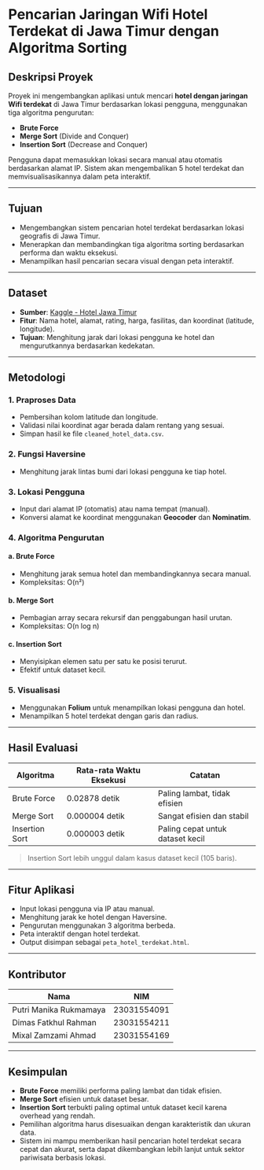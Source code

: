 # Pencarian Jaringan Wifi Hotel Terdekat di Jawa Timur dengan Algoritma Sorting

## Deskripsi Proyek
Proyek ini mengembangkan aplikasi untuk mencari **hotel dengan jaringan Wifi terdekat** di Jawa Timur berdasarkan lokasi pengguna, menggunakan tiga algoritma pengurutan:

- **Brute Force**
- **Merge Sort** (Divide and Conquer)
- **Insertion Sort** (Decrease and Conquer)

Pengguna dapat memasukkan lokasi secara manual atau otomatis berdasarkan alamat IP. Sistem akan mengembalikan 5 hotel terdekat dan memvisualisasikannya dalam peta interaktif.

---

## Tujuan
- Mengembangkan sistem pencarian hotel terdekat berdasarkan lokasi geografis di Jawa Timur.
- Menerapkan dan membandingkan tiga algoritma sorting berdasarkan performa dan waktu eksekusi.
- Menampilkan hasil pencarian secara visual dengan peta interaktif.

---

## Dataset
- **Sumber**: [Kaggle - Hotel Jawa Timur](https://www.kaggle.com/datasets/thedevastator/tourists-attractions-in-indonesia?select=hotel-jatim.csv)
- **Fitur**: Nama hotel, alamat, rating, harga, fasilitas, dan koordinat (latitude, longitude).
- **Tujuan**: Menghitung jarak dari lokasi pengguna ke hotel dan mengurutkannya berdasarkan kedekatan.

---

## Metodologi

### 1. Praproses Data
- Pembersihan kolom latitude dan longitude.
- Validasi nilai koordinat agar berada dalam rentang yang sesuai.
- Simpan hasil ke file `cleaned_hotel_data.csv`.

### 2. Fungsi Haversine
- Menghitung jarak lintas bumi dari lokasi pengguna ke tiap hotel.

### 3. Lokasi Pengguna
- Input dari alamat IP (otomatis) atau nama tempat (manual).
- Konversi alamat ke koordinat menggunakan **Geocoder** dan **Nominatim**.

### 4. Algoritma Pengurutan

#### a. Brute Force
- Menghitung jarak semua hotel dan membandingkannya secara manual.
- Kompleksitas: O(n²)

#### b. Merge Sort
- Pembagian array secara rekursif dan penggabungan hasil urutan.
- Kompleksitas: O(n log n)

#### c. Insertion Sort
- Menyisipkan elemen satu per satu ke posisi terurut.
- Efektif untuk dataset kecil.

### 5. Visualisasi
- Menggunakan **Folium** untuk menampilkan lokasi pengguna dan hotel.
- Menampilkan 5 hotel terdekat dengan garis dan radius.

---

## Hasil Evaluasi

| Algoritma        | Rata-rata Waktu Eksekusi | Catatan                          |
|------------------|---------------------------|----------------------------------|
| Brute Force      | 0.02878 detik             | Paling lambat, tidak efisien     |
| Merge Sort       | 0.000004 detik            | Sangat efisien dan stabil        |
| Insertion Sort   | 0.000003 detik            | Paling cepat untuk dataset kecil |

> Insertion Sort lebih unggul dalam kasus dataset kecil (105 baris).

---

## Fitur Aplikasi
- Input lokasi pengguna via IP atau manual.
- Menghitung jarak ke hotel dengan Haversine.
- Pengurutan menggunakan 3 algoritma berbeda.
- Peta interaktif dengan hotel terdekat.
- Output disimpan sebagai `peta_hotel_terdekat.html`.

---

## Kontributor
| Nama                        | NIM           | 
|-----------------------------|---------------|
| Putri Manika Rukmamaya      | 23031554091   | 
| Dimas Fatkhul Rahman        | 23031554211   | 
| Mixal Zamzami Ahmad         | 23031554169   | 

---

## Kesimpulan
- **Brute Force** memiliki performa paling lambat dan tidak efisien.
- **Merge Sort** efisien untuk dataset besar.
- **Insertion Sort** terbukti paling optimal untuk dataset kecil karena overhead yang rendah.
- Pemilihan algoritma harus disesuaikan dengan karakteristik dan ukuran data.
- Sistem ini mampu memberikan hasil pencarian hotel terdekat secara cepat dan akurat, serta dapat dikembangkan lebih lanjut untuk sektor pariwisata berbasis lokasi.
